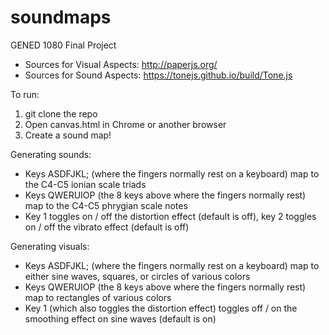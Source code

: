 # soundmaps

GENED 1080 Final Project
- Sources for Visual Aspects: http://paperjs.org/
- Sources for Sound Aspects: https://tonejs.github.io/build/Tone.js

To run:
1. git clone the repo
2. Open canvas.html in Chrome or another browser
3. Create a sound map!

Generating sounds:
- Keys ASDFJKL; (where the fingers normally rest on a keyboard) map to the C4-C5 ionian scale triads
- Keys QWERUIOP (the 8 keys above where the fingers normally rest) map to the C4-C5 phrygian scale notes
- Key 1 toggles on / off the distortion effect (default is off), key 2 toggles on / off the vibrato effect (default is off)

Generating visuals:
- Keys ASDFJKL; (where the fingers normally rest on a keyboard) map to either sine waves, squares, or circles of various colors
- Keys QWERUIOP (the 8 keys above where the fingers normally rest) map to rectangles of various colors
- Key 1 (which also toggles the distortion effect) toggles off / on the smoothing effect on sine waves (default is on)
